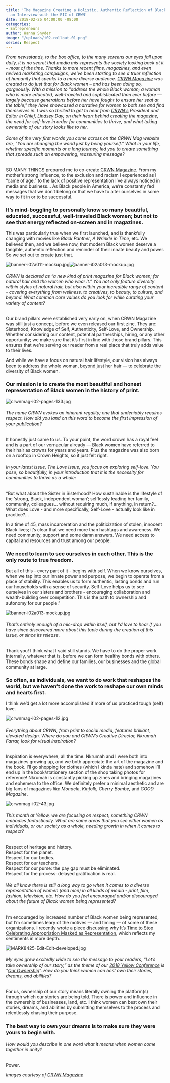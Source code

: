 ```yaml
---
title: 'The Magazine Creating a Holistic, Authentic Reflection of Black Women in Media:
  an Interview with the EIC of CRWN'
date: 2018-02-26 04:00:00 -08:00
categories:
- Entrepreneurs
author: Hanna Snyder
image: "/uploads/i02-rollout-01.png"
series: Respect
---
```


*From newsstands, to the box office, to the many screens our eyes fall upon daily, it is no secret that media mis-represents the society looking back at it – most of the time. Thanks to more recent films, magazines, and even revived marketing campaigns, we've been starting to see a truer reflection of humanity that speaks to a more diverse audience. [CRWN Magazine](https://crwnmag.com/) was created to do just that for Black women – and has been doing so, gorgeously. With a mission to "address the whole Black woman; a woman who is more educated, well-traveled and sophisticated than ever before — largely because generations before her have fought to ensure her seat at the table," they have showcased a narrative for women to both see and find themselves in. I was so thrilled to get to hear from [CRWN's](https://crwnmag.com/) President and Editor in Chief, [Lindsey Day](https://www.instagram.com/lindseydayy/), on their heart behind creating the magazine, the need for self-love in order for communities to thrive, and what taking ownership of our story looks like to her.*

###### Some of the very first words you come across on the CRWN Mag website are, “You are changing the world just by being yourself.” What in your life, whether specific moments or a long journey, led you to create something that spreads such an empowering, reassuring message?

SO MANY THINGS prepared me to co-create [CRWN Magazine](https://crwnmag.com/). From my mother’s strong influence, to the exclusion and racism I experienced as I “came of age,” to the lack of positive representation I’ve always noticed in media and business… As Black people in America, we’re constantly fed messages that we don’t belong or that we have to alter ourselves in some way to fit in or to be successful.

### It’s mind-boggling to personally know so many beautiful, educated, successful, well-traveled Black women; but not to see that energy reflected on-screen and in magazines.

This was particularly true when we first launched, and is thankfully changing with movies like *Black Panther*, *A Wrinkle in Time*, etc. We believed then, and we believe now, that modern Black women deserve a tangible, authentic reflection and reminder of their innate beauty and power. So we set out to create just that.

![banner-i02a011-mockup.jpg](/uploads/banner-i02a011-mockup.jpg)![banner-i02a013-mockup.jpg](/uploads/banner-i02a013-mockup.jpg)

###### CRWN is declared as “a new kind of print magazine for Black women; for natural hair and the women who wear it.” You not only feature diversity within styles of natural hair, but also within your incredible range of content - covering everything from wellness, to creatives, to beauty, to culture, and beyond. What common core values do you look for while curating your variety of content?

Our brand pillars were established very early on, when CRWN Magazine was still just a concept, before we even released our first zine. They are: Sisterhood, Knowledge of Self, Authenticity, Self-Love, and Ownership. Whether considering our content, potential partnerships, hiring, or any other opportunity; we make sure that it’s first in line with those brand pillars. This ensures that we’re serving our reader from a real place that truly adds value to their lives.

And while we have a focus on natural hair lifestyle, our vision has always been to address the whole woman, beyond just her hair — to celebrate the diversity of Black women.

### Our mission is to create the most beautiful and honest representation of Black women in the history of print.

![crwnmag-i02-pages-133.jpg](/uploads/crwnmag-i02-pages-133.jpg)

###### The name CRWN evokes an inherent regality; one that undeniably requires respect. How did you land on this word to become the first impression of your publication?

It honestly just came to us. To your point, the word crown has a royal feel and is a part of our vernacular already — Black women have referred to their hair as crowns for years and years. Plus the magazine was also born on a rooftop in Crown Heights, so it just felt right.

###### In your latest issue, *The Love Issue*, you focus on exploring self-love. You pose, so beautifully, in your introduction that it is the necessity for communities to thrive as a whole:

“But what about the Sister in Sisterhood? How sustainable is the lifestyle of the ‘strong, Black, independent woman’; selflessly leading her family, community, colleagues… without requiring much, if anything, in return?... What does Love - and more specifically, Self-Love - actually look like in practice?...

In a time of 45, mass incarceration and the politicization of stolen, innocent Black lives; it’s clear that we need more than hashtags and awareness. We need community, support and some damn answers. We need access to capital and resources and trust among our people.

### We need to learn to see ourselves in each other. This is the only route to true freedom.

But all of this - every part of it - begins with self. When we know ourselves, when we tap into our innate power and purpose, we begin to operate from a place of stability. This enables us to form authentic, lasting bonds and run our households with a sense of security. Self-Love helps us to see ourselves in our sisters and brothers - encouraging collaboration and wealth-building over competition. This is the path to ownership and autonomy for our people.”

![banner-i02a013-mockup.jpg](/uploads/banner-i02a013-mockup.jpg)

###### That’s entirely enough of a mic-drop within itself, but I’d love to hear if you have since discovered more about this topic during the creation of this issue, or since its release.

Thank you! I think what I said still stands. We have to do the proper work internally, whatever that is, before we can form healthy bonds with others. These bonds shape and define our families, our businesses and the global community at large.

### So often, as individuals, we want to do work that reshapes the world, but we haven’t done the work to reshape our own minds and hearts first.

I think we’d get a lot more accomplished if more of us practiced tough (self) love.

![crwnmag-i02-pages-12.jpg](/uploads/crwnmag-i02-pages-12.jpg)

###### Everything about CRWN, from print to social media, features brilliant, elevated design. Where do you and CRWN’s Creative Director, Nkrumah Farrar, look for visual inspiration?

Inspiration is everywhere, all the time. Nkrumah and I were both into magazines growing up, and we both appreciate the art of the magazine and the book. I’ll go shopping for clothes (which I kinda hate) and somehow I’ll end up in the book/stationery section of the shop taking photos for reference! Nkrumah is constantly picking up zines and bringing magazines and ephemera to the office. We definitely prefer a minimal aesthetic and are big fans of magazines *like Monacle*, *Kinfolk*, *Cherry Bombe,* and *GOOD Magazine*.

![crwnmag-i02-43.jpg](/uploads/crwnmag-i02-43.jpg)

###### This month at Yellow, we are focusing on respect; something CRWN embodies fantastically. What are some areas that you see either women as individuals, or our society as a whole, needing growth in when it comes to respect?

Respect of heritage and history.  
Respect for the planet.  
Respect for our bodies.  
Respect for our teachers.  
Respect for our purse: the pay gap must be eliminated.  
Respect for the process: delayed gratification is real.

###### We all know there is still a long way to go when it comes to a diverse representation of women (and men) in all kinds of media - print, film, fashion, television, etc. How do you feel encouraged and/or discouraged about the future of Black women being represented?

I’m encouraged by increased number of Black women being represented, but I’m sometimes leary of the motives — and timing — of some of these organizations. I recently wrote a piece discussing why [It’s Time to Stop Celebrating Appropriation Masked as Representation](https://crwnmag.com/blog/2018/2/fake-love-why-im-sick-of-appropriation-masked-as-representation), which reflects my sentiments in more depth.

![MARK8425-Edit-Edit-developed.jpg](/uploads/MARK8425-Edit-Edit-developed.jpg)

###### My eyes grew excitedly wide to see the message to your readers, “Let’s take ownership of our story,” as the theme of our [2018 Yellow Conference](https://yellowco.co/conference/) is “[Our Ownership](https://yellowco.co/conference/)”. How do you think women can best own their stories, dreams, and abilities?

For us, ownership of our story means literally owning the platform(s) through which our stories are being told. There is power and influence in the ownership of businesses, land, etc. I think women can best own their stories, dreams, and abilities by submitting themselves to the process and relentlessly chasing their purpose.

### The best way to own your dreams is to make sure they were yours to begin with.

###### How would you describe in one word what it means when women come together in unity?

Power.

*Images courtesy of [CRWN Magazine](https://crwnmag.com/)*